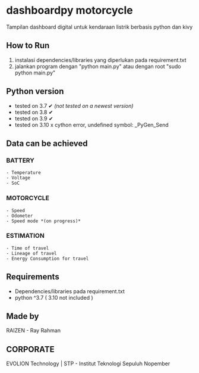 # dashboardpy motorcycle
Tampilan dashboard digital untuk kendaraan listrik berbasis python dan kivy

## How to Run
1. instalasi dependencies/libraries yang diperlukan pada requirement.txt
2. jalankan program dengan "python main.py" atau dengan root "sudo python main.py"

## Python version
- tested on 3.7 ✔ *(not tested on a newest version)*
- tested on 3.8 ✔
- tested on 3.9 ✔
- tested on 3.10 x cython error, undefined symbol: _PyGen_Send

## Data can be achieved
### BATTERY
	- Temperature
	- Voltage
	- SoC
	
### MOTORCYCLE
	- Speed
	- Odometer
	- Speed mode *(on progress)*

### ESTIMATION
	- Time of travel
	- Lineage of travel
	- Energy Consumption for travel
	

## Requirements
- Dependencies/libraries pada requirement.txt
- python ^3.7 ( 3.10 not included )


## Made by
RAIZEN - Ray Rahman

## CORPORATE
EVOLION Technology |
STP - Institut Teknologi Sepuluh Nopember
